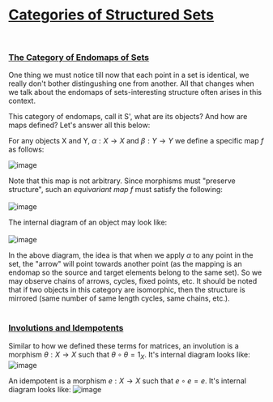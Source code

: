 # <ins>Categories of Structured Sets </ins> <br><br>
### <ins> The Category of Endomaps of Sets </ins> <br>
One thing we must notice till now that each point in a set is identical, we really don't bother distingushing one from another. All that changes when we talk about the endomaps of sets-interesting structure often arises in this context. <br>

This category of endomaps, call it S', what are its objects? And how are maps defined? Let's answer all this below:

For any objects X and Y, $\alpha: X \rightarrow X$ and $\beta: Y \rightarrow Y$ we define a specific map $f$ as follows:<br>

![image](https://github.com/Dynamix-IITM/Dhruv/assets/168696502/2fb62fe7-c8c3-46d0-92d6-1e3e0d010448) <br>

Note that this map is not arbitrary. Since morphisms must "preserve structure", such an _equivariant map_ $f$ must satisfy the following:<br><br>
![image](https://github.com/Dynamix-IITM/Dhruv/assets/168696502/c340d3ae-c683-47f3-b876-72e2a5727355) <br>

The internal diagram of an object may look like: <br><br>
![image](https://github.com/Dynamix-IITM/Dhruv/assets/168696502/6fc3b5b0-0929-4c14-b801-a697fc92f227) <br>

In the above diagram, the idea is that when we apply $\alpha$ to any point in the set, the "arrow" will point towards another point (as the mapping is an endomap so the source and target elements belong to the same set). So we may observe chains of arrows, cycles, fixed points, etc. It should be noted that if two objects in this category are isomorphic, then the structure is mirrored (same number of  same length cycles, same chains, etc.). <br><br>

### <ins> Involutions and Idempotents </ins> <br>
Similar to how we defined these terms for matrices, an involution is a morphism $\theta: X \rightarrow X$ such that $\theta \circ \theta = 1_X$. It's internal diagram looks like: ![image](https://github.com/user-attachments/assets/493cf52a-2019-4a39-a42d-f118cb489d56) <br>

An idempotent is a morphism $e: X \rightarrow X$ such that $e \circ e = e$. It's internal diagram looks like: ![image](https://github.com/user-attachments/assets/6ef3aa39-1104-42e0-a07d-e0ef53932811) <br>











